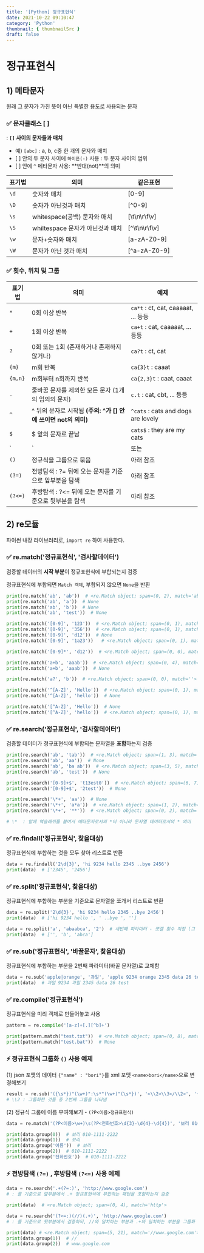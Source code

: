 ```yaml
---
title: '[Python] 정규표현식'
date: 2021-10-22 09:10:47
category: 'Python'
thumbnail: { thumbnailSrc }
draft: false
---
```






# 정규표현식



## 1) 메타문자
원래 그 문자가 가진 뜻이 아닌 특별한 용도로 사용되는 문자

### ✅ 문자클래스 [ ]
:  **`[]` 사이의 문자들과 매치**

- 예) `[abc]` : a, b, c중 한 개의 문자와 매치
- \[ ] 안의 두 문자 사이에 `하이픈(-)` 사용 : 두 문자 사이의 범위
- \[ ] 안에 `^` 메타문자 사용:  **반대(not)**의 의미

| 표기법 | 의미                             | 같은표현       |
| ------ | -------------------------------- | -------------- |
| `\d`   | 숫자와 매치                      | [0-9]          |
| `\D`   | 숫자가 아닌것과 매치             | \[^0-9]        |
| `\s`   | whitespace(공백) 문자와 매치     | [\t\n\r\f\v]   |
| `\S`   | whiltespace 문자가 아닌것과 매치 | \[^\t\n\r\f\v] |
| `\w`   | 문자+숫자와 매치                 | [a-zA-Z0-9]    |
| `\W`   | 문자가 아닌 것과 매치            | \[^a-zA-Z0-9]  |



### ✅ 횟수, 위치 및 그룹

| 표기법  | 의미                                                         | 예제                                 |
| ------- | ------------------------------------------------------------ | ------------------------------------ |
| `*`     | 0회 이상 반복                                                | `ca*t`  : ct, cat, caaaaat, ... 등등 |
| `+`     | 1회 이상 반복                                                | `ca+t`  : cat, caaaaat, ... 등등     |
| `?`     | 0회 또는 1회 (존재하거나 존재하지 않거나)                    | `ca?t` : ct, cat                     |
| `{m}`   | m회 반복                                                     | `ca{3}t`  : caaat                    |
| `{m,n}` | m회부터 n회까지 반복                                         | `ca{2,3}t`  : caat, caaat            |
| `.`     | 줄바꿈 문자를 제외한 모든 문자 (1개의 임의의 문자)           | `c.t`  : cat, cbt, ... 등등          |
| `^`     | ^ 뒤의 문자로 시작됨 **(주의: ^가 [] 안에 쓰이면 not의 의미)** | `^cats`  : cats and dogs are lovely  |
| `$`     | $ 앞의 문자로 끝남                                           | `cats$` : they are my cats           |
| `|`     | 또는                                                         | `c(a|b)t` : cat, cbt                 |
| `()`    | 정규식을 그룹으로 묶음                                       | 아래 참조                            |
| `(?=)`  | 전방탐색 : ?= 뒤에 오는 문자를 기준으로  앞부분을 탐색       | 아래 참조                            |
| `(?<=)` | 후방탐색 :  ?<= 뒤에 오는 문자를 기준으로 뒷부분을 탐색      | 아래 참조                            |



## 2) re모듈
파이썬 내장 라이브러리로, `import re` 하여 사용한다.



### ✅ re.match('정규표현식', '검사할데이터')

검증할 데이터의 **시작 부분**이 정규표현식에 부합되는지 검증

정규표현식에 부합되면 `Match 객체`, 부합되지 않으면 `None`을 반환

```python
print(re.match('ab', 'ab'))  # <re.Match object; span=(0, 2), match='ab'>
print(re.match('ab', 'a'))  # None
print(re.match('ab', 'b'))  # None
print(re.match('ab', 'test'))  # None
```

```python
print(re.match('[0-9]', '123'))  # <re.Match object; span=(0, 1), match='1'>
print(re.match('[0-9]', '356'))  # <re.Match object; span=(0, 1), match='3'>
print(re.match('[0-9]', 'd12'))  # None
print(re.match('[0-9]', '1a23'))   # <re.Match object; span=(0, 1), match='1'>
```

```python
print(re.match('[0-9]*', 'd12'))  # <re.Match object; span=(0, 0), match=''>

print(re.match('a+b', 'aaab'))  # <re.Match object; span=(0, 4), match='aaab'>
print(re.match('a+b', 'aaab'))  # None

print(re.match('a?', 'b'))  # <re.Match object; span=(0, 0), match=''>
```

```python
print(re.match('^[A-Z]', 'Hello'))  # <re.Match object; span=(0, 1), match='H'>
print(re.match('^[A-Z]', 'hello'))  # None  

print(re.match('[^A-Z]', 'Hello'))  # None
print(re.match('[^A-Z]', 'hello'))  # <re.Match object; span=(0, 1), match='h'>
```



### ✅ re.search('정규표현식', '검사할데이터')

검증할 데이터가 정규표현식에 부함되는 문자열을 **포함**하는지 검증

```python
print(re.search('ab', 'tab'))  # <re.Match object; span=(1, 3), match='ab'>
print(re.search('ab', 'aa'))  # None
print(re.search('ab', 'ba ab'))  # <re.Match object; span=(3, 5), match='ab'>
print(re.search('ab', 'test'))  # None
```

```python
print(re.search('[0-9]+$', 't13est0'))  # <re.Match object; span=(6, 7), match='0'>
print(re.search('[0-9]+$', '2test'))  # None
```

```python
print(re.search('\*+', 'aa'))  # None
print(re.search('\*+', 'a*a'))  # <re.Match object; span=(1, 2), match='*'>
print(re.search('\*+', '**'))  # <re.Match object; span=(0, 2), match='**'>

# \*  : 앞에 역슬래쉬를 붙여서 메타문자로서의 *이 아니라 문자열 데이터로서의 * 의미
```



### ✅ re.findall('정규표현식', 찾을대상)
정규표현식에 부합하는 것을 모두 찾아 리스트로 반환

```python
data = re.findall('2\d{3}', 'hi 9234 hello 2345 ..bye 2456')
print(data)  # ['2345', '2456']
```



### ✅ re.split('정규표현식', 찾을대상)

정규표현식에 부합하는 부분을 기준으로 문자열을 쪼개서 리스트로 반환

```python
data = re.split('2\d{3}', 'hi 9234 hello 2345 ..bye 2456')
print(data)  # ['hi 9234 hello ', ' ..bye ', '']

data = re.split('a', 'abaabca', '2')  # 세번째 파라미터 - 쪼갤 횟수 지정 (그 이상은 쪼개지지 않음)
print(data)  # ['', 'b', 'abca']
```


### ✅ re.sub('정규표현식', '바꿀문자', 찾을대상)

정규표현식에 부합하는 부분을 2번째 파라미터(바꿀 문자열)로 교체함

```python
data = re.sub('apple|orange', '과일', 'apple 9234 orange 2345 data 26 test')
print(data)  # 과일 9234 과일 2345 data 26 test
```



### ✅ re.compile('정규표현식')

정규표현식을  미리 객체로 만들어놓고 사용

```python
pattern = re.compile('[a-z]+[.][^b]+')

print(pattern.match("test.txt"))  # <re.Match object; span=(0, 8), match='test.txt'>
print(pattern.match("test.bat"))  # None
```



### ⚡ 정규표현식 그룹화 `()` 사용 예제

(1) json 포맷의 데이터 `{"name" : "bori"}`를 xml 포맷 `<name>bori</name>`으로 변경해보기

```python
result = re.sub('({\s*})"(\w+)":\s*"(\w+)"(\s*})', '<\\2>\\3</\\2>', '{"name" : "bori"}')
# \\2 : 그룹화한 것들 중 2번째 그룹을 나타냄
```



(2) 정규식 그룹에 이름 부여해보기 -  `(?P<이름>정규표현식)`

```python
data = re.match('(?P<이름>\w+)\s(?P<전화번호>\d{3}-\d{4}-\d{4})', '보리 010-1111-2222')

print(data.group(0))  # 보리 010-1111-2222
print(data.group(1))  # 보리
print(data.group('이름'))  # 보리
print(data.group(2))  # 010-1111-2222
print(data.group('전화번호'))  # 010-1111-2222
```



### ⚡ 전방탐색 `(?=)` , 후방탐색 `(?<=)` 사용 예제

```python
data = re.search('.+(?=:)', 'http://www.google.com')  
# : 를 기준으로 앞부분에서 .+ 정규표현식에 부합하는 패턴을 포함하는지 검증

print(data)  # <re.Match object; span=(0, 4), match='http'>
```



```python
data = re.search('(?<=:)(//)(.+)', 'http://www.google.com')
# : 를 기준으로 뒷부분에서 검증하되, //와 일치하는 부분과 .+와 일치하는 부분을 그룹화

print(data) # <re.Match object; span=(5, 21), match='//www.google.com'>
print(data.group(1))  # //
print(data.group(2))  # www.google.com
```



